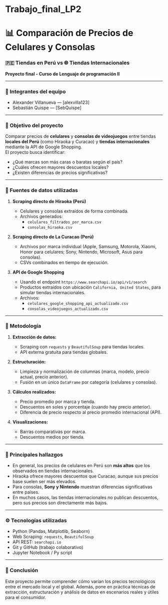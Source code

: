 # Trabajo_final_LP2

# 📊 Comparación de Precios de Celulares y Consolas  
### 🇵🇪 Tiendas en Perú vs 🌐 Tiendas Internacionales  
**Proyecto final - Curso de Lenguaje de programación II**

---

### 👥 Integrantes del equipo
- Alexander Villanueva — [alexvilla123]
- Sebastián Quispe — [SebQuispe]

---

### 🎯 Objetivo del proyecto
Comparar precios de **celulares** y **consolas de videojuegos** entre tiendas **locales del Perú** (como Hiraoka y Curacao) y **tiendas internacionales** mediante la API de Google Shopping.  
El proyecto busca identificar:
- ¿Qué marcas son más caras o baratas según el país?
- ¿Cuáles ofrecen mayores descuentos locales?
- ¿Existen diferencias de precios significativas?

---

### 🧩 Fuentes de datos utilizadas

1. **Scraping directo de Hiraoka (Perú)**  
   - Celulares y consolas extraídos de forma combinada.  
   - Archivos generados:  
     - `celulares_filtrados_por_marca.csv`  
     - `consolas_hiraoka.csv`

2. **Scraping directo de La Curacao (Perú)**  
   - Archivos por marca individual (Apple, Samsung, Motorola, Xiaomi, Honor para celulares; Sony, Nintendo, Microsoft, Asus para consolas).  
   - CSVs combinados en tiempo de ejecución.

3. **API de Google Shopping**  
   - Usando el endpoint `https://www.searchapi.io/api/v1/search`  
   - Productos extraídos con ubicación `California, United States`, para simular tiendas internacionales.  
   - Archivos:  
     - `celulares_google_shopping_api_actualizado.csv`  
     - `consolas_videojuegos_actualizado.csv`

---

### 🧪 Metodología

1. **Extracción de datos:**
   - Scraping con `requests` y `BeautifulSoup` para tiendas locales.
   - API externa gratuita para tiendas globales.

2. **Estructuración:**
   - Limpieza y normalización de columnas (marca, modelo, precio actual, precio anterior).
   - Fusión en un único `DataFrame` por categoría (celulares y consolas).

3. **Cálculos realizados:**
   - Precio promedio por marca y tienda.
   - Descuentos en soles y porcentaje (cuando hay precio anterior).
   - Diferencia de precio respecto al precio promedio internacional (API).

4. **Visualizaciones:**
   - Barras comparativas por marca.
   - Descuentos medios por tienda.

---

### 📌 Principales hallazgos

- En general, los precios de celulares en Perú son **más altos** que los observados en tiendas internacionales.
- Hiraoka ofrece mayores descuentos que Curacao, aunque sus precios base suelen ser más elevados.
- Para consolas, **Sony y Nintendo** muestran diferencias significativas entre países.
- En muchos casos, las tiendas internacionales no publican descuentos, pero sus precios son directamente más bajos.

---

### ⚙️ Tecnologías utilizadas

- Python (Pandas, Matplotlib, Seaborn)
- Web Scraping: `requests`, `BeautifulSoup`
- API REST: `searchapi.io`
- Git y GitHub (trabajo colaborativo)
- Jupyter Notebook / Py script

---

### 📢 Conclusión

Este proyecto permite comprender cómo varían los precios tecnológicos entre el mercado local y el global. Además, pone en práctica técnicas de extracción, estructuración y análisis de datos en escenarios reales y útiles para el consumidor.

